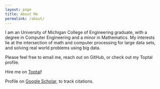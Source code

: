 ```yaml
---
layout: page
title: About Me
permalink: /about/
---
```


I am an University of Michigan College of Engineering graduate, with a degree
  in Computer Engineering and a minor in Mathematics. My interests lie at the
  intersection of math and computer processing for large data sets, and solving
  real world problems using big data.

Please feel free to email me, reach out on GitHub, or check out my Toptal profile.

Hire me on [Toptal](https://www.toptal.com/resume/samuel-rohrer)!

Profile on [Google Scholar](https://scholar.google.com/citations?user=TeTdbWsAAAAJ&hl=en),
  to track citations.
